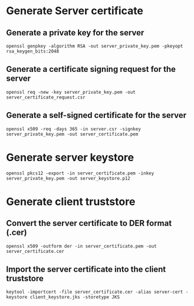 # Generate Server certificate
## Generate a private key for the server
```shell
openssl genpkey -algorithm RSA -out server_private_key.pem -pkeyopt rsa_keygen_bits:2048
```

## Generate a certificate signing request for the server
```shell
openssl req -new -key server_private_key.pem -out server_certificate_request.csr
```

## Generate a self-signed certificate for the server
```shell
openssl x509 -req -days 365 -in server.csr -signkey server_private_key.pem -out server_certificate.pem
```

# Generate server keystore
```shell
openssl pkcs12 -export -in server_certificate.pem -inkey server_private_key.pem -out server_keystore.p12
```

# Generate client truststore
## Convert the server certificate to DER format (.cer)
```shell
openssl x509 -outform der -in server_certificate.pem -out server_certificate.cer
```


## Import the server certificate into the client truststore
```shell
keytool -importcert -file server_certificate.cer -alias server-cert -keystore client_keystore.jks -storetype JKS
```
